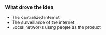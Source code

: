 ###  What drove the idea

- The centralized internet
- The surveillance of the internet
- Social networks using people as the product
